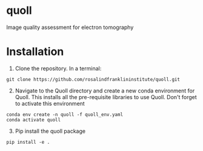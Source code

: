 # quoll
Image quality assessment for electron tomography

# Installation

1. Clone the repository. In a terminal:

```
git clone https://github.com/rosalindfranklininstitute/quoll.git
```

2. Navigate to the Quoll directory and create a new conda environment for Quoll. This installs all the pre-requisite libraries to use Quoll. Don't forget to activate this environment

```
conda env create -n quoll -f quoll_env.yaml
conda activate quoll
```

3. Pip install the quoll package

```
pip install -e .
```
